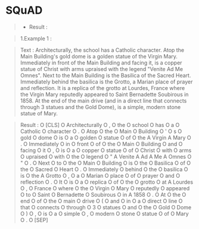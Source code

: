 # SQuAD
>* Result :

> 1.Example 1 :

> Text : Architecturally, the school has a Catholic character. Atop the Main Building's gold dome is a golden statue of the Virgin Mary. Immediately in front of the Main Building and facing it, is a copper statue of Christ with arms upraised with the legend \"Venite Ad Me Omnes\". Next to the Main Building is the Basilica of the Sacred Heart. Immediately behind the basilica is the Grotto, a Marian place of prayer and reflection. It is a replica of the grotto at Lourdes, France where the Virgin Mary reputedly appeared to Saint Bernadette Soubirous in 1858. At the end of the main drive (and in a direct line that connects through 3 statues and the Gold Dome), is a simple, modern stone statue of Mary.

> Result :
O       [CLS]
O       Architecturally
O       ,
O       the
O       school
O       has
O       a
O       Catholic
O       character
O       .
O       Atop
O       the
O       Main
O       Building
O       '
O       s
O       gold
O       dome
O       is
O       a
O       golden
O       statue
O       of
O       the
A       Virgin
A       Mary
O       .
O       Immediately
O       in
O       front
O       of
O       the
O       Main
O       Building
O       and
O       facing
O       it
O       ,
O       is
O       a
O       copper
O       statue
O       of
O       Christ
O       with
O       arms
O       upraised
O       with
O       the
O       legend
O       "
A       Venite
A       Ad
A       Me
A       Omnes
O       "
O       .
O       Next
O       to
O       the
O       Main
O       Building
O       is
O       the
O       Basilica
O       of
O       the
O       Sacred
O       Heart
O       .
O       Immediately
O       behind
O       the
O       basilica
O       is
O       the
A       Grotto
O       ,
O       a
O       Marian
O       place
O       of
O       prayer
O       and
O       reflection
O       .
O       It
O       is
O       a
O       replica
O       of
O       the
O       grotto
O       at
A       Lourdes
O       ,
O       France
O       where
O       the
O       Virgin
O       Mary
O       reputedly
O       appeared
O       to
O       Saint
O       Bernadette
O       Soubirous
O       in
A       1858
O       .
O       At
O       the
O       end
O       of
O       the
O       main
O       drive
O       (
O       and
O       in
O       a
O       direct
O       line
O       that
O       connects
O       through
O       3
O       statues
O       and
O       the
O       Gold
O       Dome
O       )
O       ,
O       is
O       a
O       simple
O       ,
O       modern
O       stone
O       statue
O       of
O       Mary
O       .
O       [SEP]


